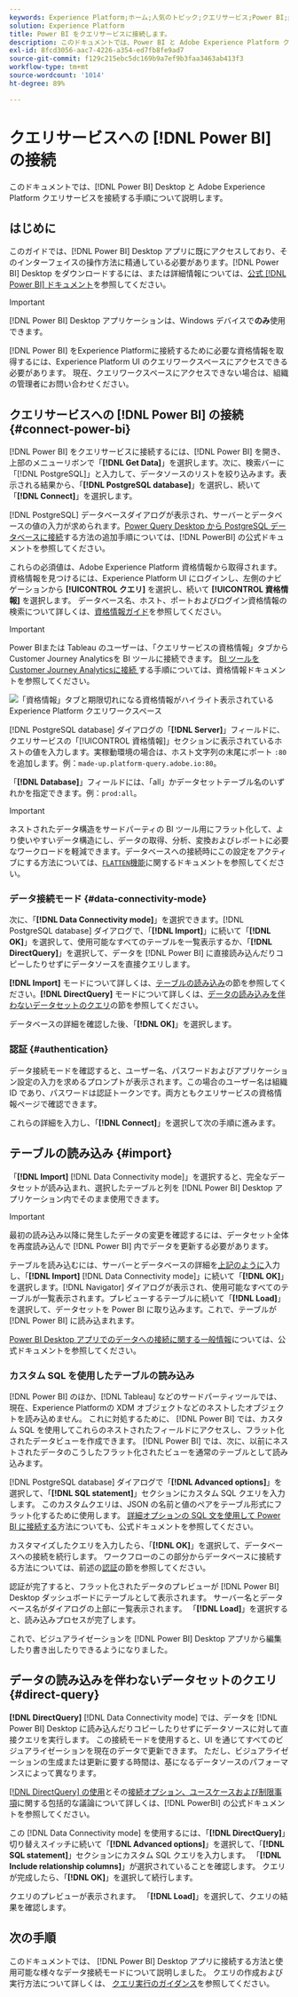 ```yaml
---
keywords: Experience Platform;ホーム;人気のトピック;クエリサービス;Power BI;power bi;クエリサービスへの接続;
solution: Experience Platform
title: Power BI をクエリサービスに接続します。
description: このドキュメントでは、Power BI と Adobe Experience Platform クエリサービスを接続する手順について説明します。
exl-id: 8fcd3056-aac7-4226-a354-ed7fb8fe9ad7
source-git-commit: f129c215ebc5dc169b9a7ef9b3faa3463ab413f3
workflow-type: tm+mt
source-wordcount: '1014'
ht-degree: 89%

---
```


# クエリサービスへの [!DNL Power BI] の接続

このドキュメントでは、[!DNL Power BI] Desktop と Adobe Experience Platform クエリサービスを接続する手順について説明します。

## はじめに

このガイドでは、[!DNL Power BI] Desktop アプリに既にアクセスしており、そのインターフェイスの操作方法に精通している必要があります。[!DNL Power BI] Desktop をダウンロードするには、または詳細情報については、[公式 [!DNL Power BI] ドキュメント](https://docs.microsoft.com/ja-JP/power-bi/)を参照してください。

>[!IMPORTANT]
>
> [!DNL Power BI] Desktop アプリケーションは、Windows デバイスで&#x200B;**のみ**&#x200B;使用できます。

[!DNL Power BI] をExperience Platformに接続するために必要な資格情報を取得するには、Experience Platform UI のクエリワークスペースにアクセスできる必要があります。 現在、クエリワークスペースにアクセスできない場合は、組織の管理者にお問い合わせください。

## クエリサービスへの [!DNL Power BI] の接続 {#connect-power-bi}

[!DNL Power BI] をクエリサービスに接続するには、[!DNL Power BI] を開き、上部のメニューリボンで「**[!DNL Get Data]**」を選択します。次に、検索バーに「[!DNL PostgreSQL]」と入力して、データソースのリストを絞り込みます。表示される結果から、「**[!DNL PostgreSQL database]**」を選択し、続いて「**[!DNL Connect]**」を選択します。

[!DNL PostgreSQL] データベースダイアログが表示され、サーバーとデータベースの値の入力が求められます。[Power Query Desktop から PostgreSQL データベースに接続](https://learn.microsoft.com/ja-jp/power-query/connectors/postgresql#connect-to-a-postgresql-database-from-power-query-desktop)する方法の追加手順については、[!DNL PowerBI] の公式ドキュメントを参照してください。

これらの必須値は、Adobe Experience Platform 資格情報から取得されます。資格情報を見つけるには、Experience Platform UI にログインし、左側のナビゲーションから **[!UICONTROL クエリ]** を選択し、続いて **[!UICONTROL 資格情報]** を選択します。 データベース名、ホスト、ポートおよびログイン資格情報の検索について詳しくは、[資格情報ガイド](../ui/credentials.md)を参照してください。

>[!IMPORTANT]
>
>Power BIまたは Tableau のユーザーは、「クエリサービスの資格情報」タブからCustomer Journey Analyticsを BI ツールに接続できます。 [BI ツールをCustomer Journey Analyticsに接続 &#x200B;](../ui/credentials.md#connect-to-customer-journey-analytics) する手順については、資格情報ドキュメントを参照してください。

![「資格情報」タブと期限切れになる資格情報がハイライト表示されている Experience Platform クエリワークスペース](../images/clients/power-bi/query-service-credentials-page.png)

[!DNL PostgreSQL database] ダイアログの「**[!DNL Server]**」フィールドに、クエリサービスの「[!UICONTROL 資格情報]」セクションに表示されているホストの値を入力します。実稼動環境の場合は、ホスト文字列の末尾にポート `:80` を追加します。例：`made-up.platform-query.adobe.io:80`。

「**[!DNL Database]**」フィールドには、「all」かデータセットテーブル名のいずれかを指定できます。例：`prod:all`。

>[!IMPORTANT]
>
>ネストされたデータ構造をサードパーティの BI ツール用にフラット化して、より使いやすいデータ構造にし、データの取得、分析、変換およびレポートに必要なワークロードを軽減できます。データベースへの接続時にこの設定をアクティブにする方法については、[`FLATTEN`機能](../key-concepts/flatten-nested-data.md)に関するドキュメントを参照してください。

### データ接続モード {#data-connectivity-mode}

次に、「**[!DNL Data Connectivity mode]**」を選択できます。[!DNL PostgreSQL database] ダイアログで、「**[!DNL Import]**」に続いて「**[!DNL OK]**」を選択して、使用可能なすべてのテーブルを一覧表示するか、「**[!DNL DirectQuery]**」を選択して、データを [!DNL Power BI] に直接読み込んだりコピーしたりせずにデータソースを直接クエリします。

**[!DNL Import]** モードについて詳しくは、[テーブルの読み込み](#import)の節を参照してください。**[!DNL DirectQuery]** モードについて詳しくは、[データの読み込みを伴わないデータセットのクエリ](#direct-query)の節を参照してください。

データベースの詳細を確認した後、「**[!DNL OK]**」を選択します。

### 認証 {#authentication}

データ接続モードを確認すると、ユーザー名、パスワードおよびアプリケーション設定の入力を求めるプロンプトが表示されます。この場合のユーザー名は組織 ID であり、パスワードは認証トークンです。両方ともクエリサービスの資格情報ページで確認できます。

これらの詳細を入力し、「**[!DNL Connect]**」を選択して次の手順に進みます。

## テーブルの読み込み {#import}

「**[!DNL Import]** [!DNL Data Connectivity mode]」を選択すると、完全なデータセットが読み込まれ、選択したテーブルと列を [!DNL Power BI] Desktop アプリケーション内でそのまま使用できます。

>[!IMPORTANT]
>
>最初の読み込み以降に発生したデータの変更を確認するには、データセット全体を再度読み込んで [!DNL Power BI] 内でデータを更新する必要があります。

テーブルを読み込むには、サーバーとデータベースの詳細を[上記のように](#connect-power-bi)入力し、「**[!DNL Import]** [!DNL Data Connectivity mode]」に続いて「**[!DNL OK]**」を選択します。[!DNL Navigator] ダイアログが表示され、使用可能なすべてのテーブルが一覧表示されます。プレビューするテーブルに続いて「**[!DNL Load]**」を選択して、データセットを Power BI に取り込みます。これで、テーブルが [!DNL Power BI] に読み込まれます。

[Power BI Desktop アプリでのデータへの接続に関する一般情報](https://learn.microsoft.com/ja-jp/power-bi/connect-data/desktop-quickstart-connect-to-data#connect-to-data)については、公式ドキュメントを参照してください。

### カスタム SQL を使用したテーブルの読み込み

[!DNL Power BI] のほか、[!DNL Tableau] などのサードパーティツールでは、現在、Experience Platformの XDM オブジェクトなどのネストしたオブジェクトを読み込めません。 これに対処するために、 [!DNL Power BI] では、カスタム SQL を使用してこれらのネストされたフィールドにアクセスし、フラット化されたデータビューを作成できます。 [!DNL Power BI] では、次に、以前にネストされたデータのこうしたフラット化されたビューを通常のテーブルとして読み込みます。

[!DNL PostgreSQL database] ダイアログで「**[!DNL Advanced options]**」を選択して、「**[!DNL SQL statement]**」セクションにカスタム SQL クエリを入力します。 このカスタムクエリは、JSON の名前と値のペアをテーブル形式にフラット化するために使用します。 [詳細オプションの SQL 文を使用して Power BI に接続する](https://learn.microsoft.com/ja-jp/power-query/connectors/postgresql#connect-using-advanced-options)方法についても、公式ドキュメントを参照してください。

カスタマイズしたクエリを入力したら、「**[!DNL OK]**」を選択して、データベースへの接続を続行します。 ワークフローのこの部分からデータベースに接続する方法については、前述の[認証](#authentication)の節を参照してください。

認証が完了すると、フラット化されたデータのプレビューが [!DNL Power BI] Desktop ダッシュボードにテーブルとして表示されます。 サーバー名とデータベース名がダイアログの上部に一覧表示されます。 「**[!DNL Load]**」を選択すると、読み込みプロセスが完了します。

これで、ビジュアライゼーションを [!DNL Power BI] Desktop アプリから編集したり書き出したりできるようになりました。

## データの読み込みを伴わないデータセットのクエリ {#direct-query}

**[!DNL DirectQuery]** [!DNL Data Connectivity mode] では、データを [!DNL Power BI] Desktop に読み込んだりコピーしたりせずにデータソースに対して直接クエリを実行します。 この接続モードを使用すると、UI を通じてすべてのビジュアライゼーションを現在のデータで更新できます。 ただし、ビジュアライゼーションの生成または更新に要する時間は、基になるデータソースのパフォーマンスによって異なります。

[&#x200B; [!DNL DirectQuery] の使用](https://learn.microsoft.com/ja-jp/power-bi/connect-data/desktop-use-directquery)とその[接続オプション、ユースケースおよび制限事項](https://learn.microsoft.com/ja-jp/power-bi/connect-data/desktop-directquery-about)に関する包括的な議論について詳しくは、[!DNL PowerBI] の公式ドキュメントを参照してください。

この [!DNL Data Connectivity mode] を使用するには、「**[!DNL DirectQuery]**」切り替えスイッチに続いて「**[!DNL Advanced options]**」を選択して、「**[!DNL SQL statement]**」セクションにカスタム SQL クエリを入力します。 「**[!DNL Include relationship columns]**」が選択されていることを確認します。 クエリが完成したら、「**[!DNL OK]**」を選択して続行します。

クエリのプレビューが表示されます。 「**[!DNL Load]**」を選択して、クエリの結果を確認します。

## 次の手順

このドキュメントでは、 [!DNL Power BI] Desktop アプリに接続する方法と使用可能な様々なデータ接続モードについて説明しました。 クエリの作成および実行方法について詳しくは、 [クエリ実行のガイダンス](../best-practices/writing-queries.md)を参照してください。
